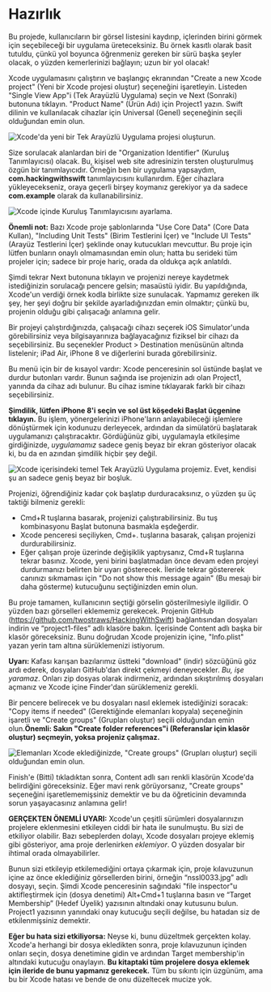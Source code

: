 # Hazırlık

Bu projede, kullanıcıların bir görsel listesini kaydırıp, içlerinden birini görmek için seçebileceği bir uygulama üreteceksiniz. Bu örnek kasıtlı olarak basit tutuldu, çünkü yol boyunca öğrenmeniz gereken bir sürü başka şeyler olacak, o yüzden kemerlerinizi bağlayın; uzun bir yol olacak!

Xcode uygulamasını çalıştırın ve başlangıç ekranından "Create a new Xcode project" (Yeni bir Xcode projesi oluştur) seçeneğini işaretleyin. Listeden "Single View App"i (Tek Arayüzlü Uygulama) seçin ve Next (Sonraki) butonuna tıklayın. "Product Name" (Ürün Adı) için Project1 yazın. Swift dilinin ve kullanılacak cihazlar için Universal (Genel) seçeneğinin seçili olduğundan emin olun.

![Xcode'da yeni bir Tek Arayüzlü Uygulama projesi oluşturun.](1-4.png)

Size sorulacak alanlardan biri de "Organization Identifier" (Kuruluş Tanımlayıcısı) olacak. Bu, kişisel web site adresinizin tersten oluşturulmuş özgün bir tanımlayıcıdır. Örneğin ben bir uygulama yapsaydım, **com.hackingwithswift** tanımlayıcısını kullanırdım. Eğer cihazlara yükleyecekseniz, oraya geçerli birşey koymanız gerekiyor ya da sadece **com.example** olarak da kullanabilirsiniz.

![Xcode içinde Kuruluş Tanımlayıcısını ayarlama.](1-5.png)

**Önemli not:** Bazı Xcode proje şablonlarında "Use Core Data" (Core Data Kullan), "Including Unit Tests" (Birim Testlerini İçer) ve "Include UI Tests" (Arayüz Testlerini İçer) şeklinde onay kutucukları mevcuttur. Bu proje için lütfen bunların onaylı olmamasından emin olun; hatta bu serideki tüm projeler için; sadece bir proje hariç, orada da oldukça açık anlatıldı.

Şimdi tekrar Next butonuna tıklayın ve projenizi nereye kaydetmek istediğinizin sorulacağı pencere gelsin; masaüstü iyidir. Bu yapıldığında, Xcode'un verdiği örnek kodla birlikte size sunulacak. Yapmamız gereken ilk şey, her şeyi doğru bir şekilde ayarladığınızdan emin olmaktır; çünkü bu, projenin olduğu gibi çalışacağı anlamına gelir.

Bir projeyi çalıştırdığınızda, çalışacağı cihazı seçerek iOS Simulator'unda görebilirsiniz veya bilgisayarınıza bağlayacağınız fiziksel bir cihazı da seçebilirsiniz. Bu seçenekler Product > Destination menüsünün altında listelenir; iPad Air, iPhone 8 ve diğerlerini burada görebilirsiniz.

Bu menü için bir de kısayol vardır: Xcode penceresinin sol üstünde başlat ve durdur butonları vardır. Bunun sağında ise projenizin adı olan Project1, yanında da cihaz adı bulunur. Bu cihaz ismine tıklayarak farklı bir cihazı seçebilirsiniz.

**Şimdilik, lütfen iPhone 8'i seçin ve sol üst köşedeki Başlat üçgenine tıklayın.** Bu işlem, yönergelerinizi iPhone'ların anlayabileceği işlemlere dönüştürmek için kodunuzu derleyecek, ardından da simülatörü başlatarak uygulamanızı çalıştıracaktır. Gördüğünüz gibi, uygulamayla etkileşime girdiğinizde, *uygulamamız* sadece geniş beyaz bir ekran gösteriyor olacak ki, bu da en azından şimdilik hiçbir şey değil.

![Xcode içerisindeki temel Tek Arayüzlü Uygulama projemiz. Evet, kendisi şu an sadece geniş beyaz bir boşluk.](1-6.png)

Projenizi, öğrendiğiniz kadar çok başlatıp durduracaksınız, o yüzden şu üç taktiği bilmeniz gerekli:

- Cmd+R tuşlarına basarak, projenizi çalıştırabilirsiniz. Bu tuş kombinasyonu Başlat butonuna basmakla eşdeğerdir.
- Xcode penceresi seçiliyken, Cmd+. tuşlarına basarak, çalışan projenizi durdurabilirsiniz.
- Eğer çalışan proje üzerinde değişiklik yaptıysanız, Cmd+R tuşlarına tekrar basınız. Xcode, yeni birini başlatmadan önce devam eden projeyi durdurmanızı belirten bir uyarı gösterecek. İleride tekrar göstererek canınızı sıkmaması için "Do not show this message again" (Bu mesajı bir daha gösterme) kutucuğunu seçtiğinizden emin olun.

Bu proje tamamen, kullanıcının seçtiği görselin gösterilmesiyle ilgilidir. O yüzden bazı görselleri eklememiz gerekecek. Projenin GitHub (<https://github.com/twostraws/HackingWithSwift>) bağlantısından dosyaları indirin ve “project1-files” adlı klasöre bakın. İçerisinde Content adlı başka bir klasör göreceksiniz. Bunu doğrudan Xcode projenizin içine, "Info.plist" yazan yerin tam altına sürüklemenizi istiyorum. 

**Uyarı:** Kafası karışan bazılarımız üstteki "download" (indir) sözcüğünü göz ardı ederek, dosyaları GitHub'dan direkt çekmeyi deneyecekler. *Bu, işe yaramaz*. Onları zip dosyas olarak indirmeniz, ardından sıkıştırılmış dosyaları açmanız ve Xcode içine Finder'dan sürüklemeniz gerekli.

Bir pencere belirecek ve bu dosyaları nasıl eklemek istediğinizi soracak: "Copy items if needed" (Gerektiğinde elemanları kopyala) seçeneğinin işaretli ve "Create groups" (Grupları oluştur) seçili olduğundan emin olun.**Önemli: Sakın "Create folder references"i (Referanslar için klasör oluştur) seçmeyin, yoksa projeniz çalışmaz.**

![Elemanları Xcode eklediğinizde, "Create groups" (Grupları oluştur) seçili olduğundan emin olun.](1-7.png)

Finish'e (Bitti) tıkladıktan sonra, Content adlı sarı renkli klasörün Xcode'da belirdiğini göreceksiniz. Eğer mavi renk görüyorsanız, "Create groups" seçeneğini işaretlememişsiniz demektir ve bu da öğreticinin devamında sorun yaşayacasınız anlamına gelir!

**GERÇEKTEN ÖNEMLİ UYARI:** Xcode'un çeşitli sürümleri dosyalarınızın projelere eklenmesini etkileyen ciddi bir hata ile sunulmuştu. Bu sizi de etkiliyor olabilir. Bazı sebeplerden dolayı, Xcode dosyaları projeye eklemiş gibi gösteriyor, ama proje derlenirken *eklemiyor*. O yüzden dosyalar bir ihtimal orada olmayabilirler.

Bunun sizi etkileyip etkilemediğini ortaya çıkarmak için, proje kılavuzunun içine az önce eklediğiniz görsellerden birini, örneğin “nssl0033.jpg” adlı dosyayı, seçin. Şimdi Xcode penceresinin sağındaki "file inspector"u aktifleştirmek için (dosya denetimi) Alt+Cmd+1 tuşlarına basın ve “Target Membership” (Hedef Üyelik) yazısının altındaki onay kutusunu bulun. Project1 yazısının yanındaki onay kutucuğu seçili değilse, bu hatadan siz de etkilenmişsiniz demektir.

**Eğer bu hata sizi etkiliyorsa:** Neyse ki, bunu düzeltmek gerçekten kolay. Xcode'a herhangi bir dosya ekledikten sonra, proje kılavuzunun içinden onları seçin, dosya denetimine gidin ve ardından Target membership'in altındaki kutucuğu onaylayın. **Bu kitaptaki tüm projelere dosya eklemek için ileride de bunu yapmanız gerekecek.** Tüm bu sıkıntı için üzgünüm, ama bu bir Xcode hatası ve bende de onu düzeltecek mucize yok.
